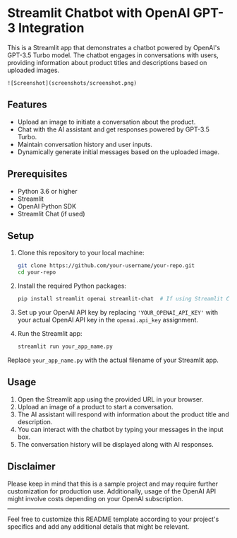 
# Streamlit Chatbot with OpenAI GPT-3 Integration

This is a Streamlit app that demonstrates a chatbot powered by OpenAI's GPT-3.5 Turbo model. The chatbot engages in conversations with users, providing information about product titles and descriptions based on uploaded images.

```
![Screenshot](screenshots/screenshot.png)
```

## Features

- Upload an image to initiate a conversation about the product.
- Chat with the AI assistant and get responses powered by GPT-3.5 Turbo.
- Maintain conversation history and user inputs.
- Dynamically generate initial messages based on the uploaded image.

## Prerequisites

- Python 3.6 or higher
- Streamlit
- OpenAI Python SDK
- Streamlit Chat (if used)

## Setup

1. Clone this repository to your local machine:

   ```bash
   git clone https://github.com/your-username/your-repo.git
   cd your-repo
   ```

2. Install the required Python packages:

   ```bash
   pip install streamlit openai streamlit-chat  # If using Streamlit Chat
   ```

3. Set up your OpenAI API key by replacing `'YOUR_OPENAI_API_KEY'` with your actual OpenAI API key in the `openai.api_key` assignment.

4. Run the Streamlit app:

   ```bash
   streamlit run your_app_name.py
   ```

Replace `your_app_name.py` with the actual filename of your Streamlit app.

## Usage

1. Open the Streamlit app using the provided URL in your browser.
2. Upload an image of a product to start a conversation.
3. The AI assistant will respond with information about the product title and description.
4. You can interact with the chatbot by typing your messages in the input box.
5. The conversation history will be displayed along with AI responses.


## Disclaimer

Please keep in mind that this is a sample project and may require further customization for production use. Additionally, usage of the OpenAI API might involve costs depending on your OpenAI subscription.

---

Feel free to customize this README template according to your project's specifics and add any additional details that might be relevant.
